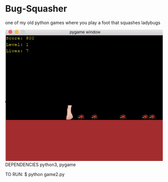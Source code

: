# Bug-Squasher
one of my old python games where you play a foot that squashes ladybugs

![image](https://github.com/jackhamby/Bug-Squasher/blob/master/screenshots/Screen%20Shot%202019-02-06%20at%203.53.17%20PM.png?raw=true)
DEPENDENCIES 
  python3, pygame
  
 TO RUN:
   $ python game2.py
  
